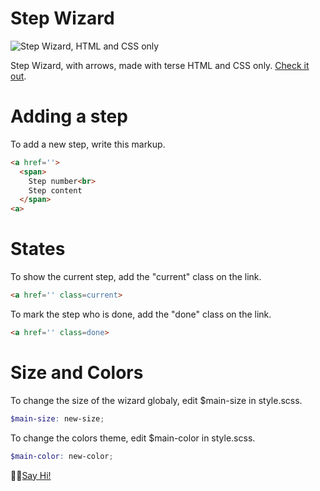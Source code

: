 # Step Wizard

![Step Wizard, HTML and CSS only](https://aston-agency.imgix.net/step-wizard.gif)

Step Wizard, with arrows, made with terse HTML and CSS only. <a href="https://davidwerbrouck.github.io/wizard/">Check it out</a>.


# Adding a step

To add a new step, write this markup.

```html
<a href=''>
  <span>
    Step number<br>
    Step content
  </span>
<a>
```

# States

To show the current step, add the "current" class on the link.
```html
<a href='' class=current>
```
To mark the step who is done, add the "done" class on the link.

```html
<a href='' class=done>
```

# Size and Colors

To change the size of the wizard globaly, edit $main-size in style.scss.

```scss
$main-size: new-size;
```

To change the colors theme, edit $main-color in style.scss.

```scss
$main-color: new-color;
```


👋🏼<a href="https://twitter.com/david_werbrouck">Say Hi!</a>
